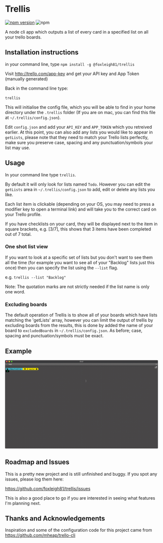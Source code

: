 # Trellis

[![npm version](http://img.shields.io/npm/v/@foxleigh81/trellis.svg?style=flat)](https://npmjs.org/package/@foxleigh81/trellis "View this project on npm")
![npm](https://img.shields.io/npm/dt/@foxleigh81/trellis)

A node cli app which outputs a list of every card in a specified list on all your trello boards.

## Installation instructions

in your command line, type `npm install -g @foxleigh81/trellis`

Visit http://trello.com/app-key and get your API key and App Token (manually generated)

Back in the command line type:

`trellis`

This will initialise the config file, which you will be able to find in your home directory under the `.trellis` folder (If you are on mac, you can find this file at `~/.trellis/config.json`).

Edit `config.json` and add your `API_KEY` and `APP_TOKEN` which you retreived earlier. At this point, you can also add any lists you would like to appear in `getLists`, please note that they need to match your Trello lists perfectly, make sure you preserve case, spacing and any punctuation/symbols your list may use.

## Usage

In your command line type `trellis`.

By default it will only look for lists named `Todo`. However you can edit the `getLists` area in `~/.trellis/config.json` to add, edit or delete any lists you like.

Each list item is clickable (depending on your OS, you may need to press a modifier key to open a terminal link) and will take you to the correct card on your Trello profile. 

If you have checklists on your card, they will be displayed next to the item in square brackets, e.g. [3/7], this shows that 3 items have been completed out of 7 total.

### One shot list view

If you want to look at a specific set of lists but you don't want to see them all the time (for example you want to see all of your "Backlog" lists just this once) then you can specify the list using the `--list` flag.

e.g. `trellis --list "Backlog"`

Note: The quotation marks are not strictly needed if the list name is only one word.

### Excluding boards

The default operation of Trellis is to show all of your boards which have lists matching the 'getLists' array, however you can limit the output of trellis by excluding boards from the results, this is done by added the name of your board to `excludedBoards` in `~/.trellis/config.json`. As before; case, spacing and punctuation/symbols must be exact.

## Example

![Screenshot](example.gif)

## Roadmap and Issues

This is a pretty new project and is still unfinished and buggy. If you spot any issues, please log them here:

https://github.com/foxleigh81/trellis/issues

This is also a good place to go if you are interested in seeing what features I'm planning next.

## Thanks and Acknowledgements

Inspiration and some of the configuration code for this project came from https://github.com/mheap/trello-cli